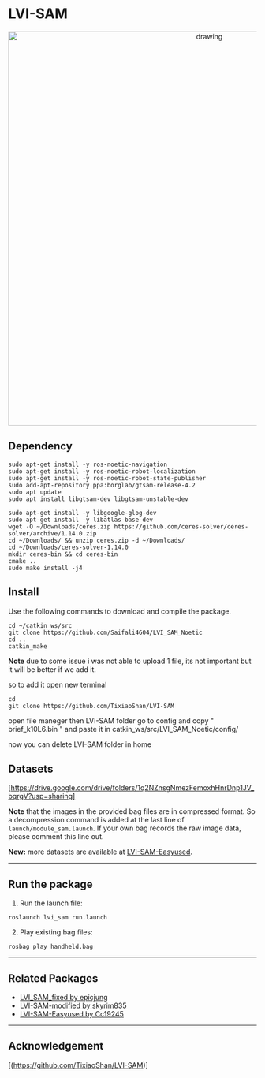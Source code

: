 # LVI-SAM
<p align='center'>
    <img src="./doc/demo.gif" alt="drawing" width="800"/>
</p>

## Dependency
  ```
  sudo apt-get install -y ros-noetic-navigation
  sudo apt-get install -y ros-noetic-robot-localization
  sudo apt-get install -y ros-noetic-robot-state-publisher
  sudo add-apt-repository ppa:borglab/gtsam-release-4.2
  sudo apt update
  sudo apt install libgtsam-dev libgtsam-unstable-dev
  ```
  ```
  sudo apt-get install -y libgoogle-glog-dev
  sudo apt-get install -y libatlas-base-dev
  wget -O ~/Downloads/ceres.zip https://github.com/ceres-solver/ceres-solver/archive/1.14.0.zip
  cd ~/Downloads/ && unzip ceres.zip -d ~/Downloads/
  cd ~/Downloads/ceres-solver-1.14.0
  mkdir ceres-bin && cd ceres-bin
  cmake ..
  sudo make install -j4
  ```

## Install

Use the following commands to download and compile the package.

```
cd ~/catkin_ws/src
git clone https://github.com/Saifali4604/LVI_SAM_Noetic
cd ..
catkin_make
```
**Note**
due to some issue i was not able to upload 1 file, its not important but it will be better if we add it.

so to add it open new terminal 
```
cd 
git clone https://github.com/TixiaoShan/LVI-SAM
```
open file maneger then LVI-SAM folder go to config and copy " brief_k10L6.bin " and paste it in catkin_ws/src/LVI_SAM_Noetic/config/

now you can delete LVI-SAM folder in home

## Datasets

[https://drive.google.com/drive/folders/1q2NZnsgNmezFemoxhHnrDnp1JV_bqrgV?usp=sharing]

**Note** that the images in the provided bag files are in compressed format. So a decompression command is added at the last line of ```launch/module_sam.launch```. If your own bag records the raw image data, please comment this line out.

**New:** more datasets are available at [LVI-SAM-Easyused](https://github.com/Cc19245/LVI-SAM-Easyused).

---

## Run the package

1. Run the launch file:
```
roslaunch lvi_sam run.launch
```
2. Play existing bag files:
```
rosbag play handheld.bag 
```

---

## Related Packages

  - [LVI_SAM_fixed by epicjung](https://github.com/epicjung/LVI_SAM_fixed)
  - [LVI-SAM-modified by skyrim835](https://github.com/skyrim835/LVI-SAM-modified)
  - [LVI-SAM-Easyused by Cc19245](https://github.com/Cc19245/LVI-SAM-Easyused)

---

## Acknowledgement
[(https://github.com/TixiaoShan/LVI-SAM)]
